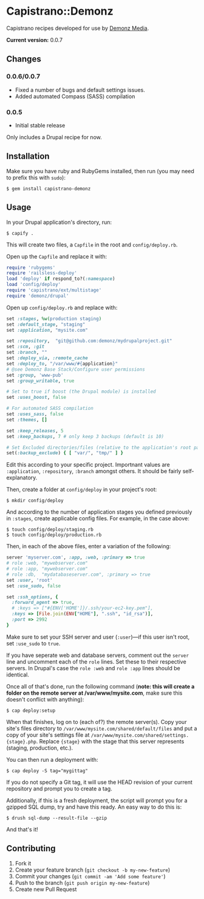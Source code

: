 # Capistrano::Demonz

Capistrano recipes developed for use by [Demonz Media](http://demonzmedia.com).

**Current version:** 0.0.7

## Changes
### 0.0.6/0.0.7
* Fixed a number of bugs and default settings issues.
* Added automated Compass (SASS) compilation

### 0.0.5
* Initial stable release

Only includes a Drupal recipe for now.

## Installation

Make sure you have ruby and RubyGems installed, then run (you may need to prefix this with `sudo`):

    $ gem install capistrano-demonz

## Usage

In your Drupal application's directory, run:

    $ capify .

This will create two files, a `Capfile` in the root and `config/deploy.rb`.

Open up the `Capfile` and replace it with:

```ruby
require 'rubygems'
require 'railsless-deploy'
load 'deploy' if respond_to?(:namespace)
load 'config/deploy'
require 'capistrano/ext/multistage'
require 'demonz/drupal'
```

Open up `config/deploy.rb` and replace with:

```ruby
set :stages, %w(production staging)
set :default_stage, "staging"
set :application, "mysite.com"

set :repository,  "git@github.com:demonz/mydrupalproject.git"
set :scm, :git
set :branch, ""
set :deploy_via, :remote_cache
set :deploy_to, "/var/www/#{application}"
# @see Demonz Base Stack/Configure user permissions
set :group, 'www-pub'
set :group_writable, true

# Set to true if boost (the Drupal module) is installed
set :uses_boost, false

# For automated SASS compilation
set :uses_sass, false
set :themes, []

set :keep_releases, 5
set :keep_backups, 7 # only keep 3 backups (default is 10)

# Set Excluded directories/files (relative to the application's root path)
set(:backup_exclude) { [ "var/", "tmp/" ] }
```

Edit this according to your specific project. Importnant values are `:application`, `:repository`, `:branch` amongst others. It should be fairly self-explanatory.

Then, create a folder at `config/deploy` in your project's root:

    $ mkdir config/deploy

And according to the number of application stages you defined previously in `:stages`, create applicable config files. For example, in the case above:

    $ touch config/deploy/staging.rb
    $ touch config/deploy/production.rb

Then, in each of the above files, enter a variation of the following:

```ruby
server 'myserver.com', :app, :web, :primary => true
# role :web, "mywebserver.com"
# role :app, "mywebserver.com"
# role :db,  "mydatabaseserver.com", :primary => true
set :user, 'root'
set :use_sudo, false

set :ssh_options, {
  :forward_agent => true,
  # :keys => ["#{ENV['HOME']}/.ssh/your-ec2-key.pem"],
  :keys => [File.join(ENV["HOME"], ".ssh", "id_rsa")],
  :port => 2992
}
```

Make sure to set your SSH server and user (`:user`)—if this user isn't root, set `:use_sudo` to `true`.

If you have seperate web and database servers, comment out the `server` line and uncomment each of the `role` lines. Set these to their respective servers. In Drupal's case the `role :web` and `role :app` lines should be identical.

Once all of that's done, run the following command (**note: this will create a folder on the remote server at /var/www/mysite.com**, make sure this doesn't conflict with anything):

    $ cap deploy:setup

When that finishes, log on to (each of?) the remote server(s). Copy your site's files directory to `/var/www/mysite.com/shared/default/files` and put a copy of your site's settings file at `/var/www/mysite.com/shared/settings.{stage}.php`. Replace `{stage}` with the stage that this server represents (staging, production, etc.).

You can then run a deployment with:

    $ cap deploy -S tag="mygittag"

If you do not specify a Git tag, it will use the HEAD revision of your current repository and prompt you to create a tag.

Additionally, if this is a fresh deployment, the script will prompt you for a gzipped SQL dump, try and have this ready. An easy way to do this is:

    $ drush sql-dump --result-file --gzip

And that's it!

## Contributing

1. Fork it
2. Create your feature branch (`git checkout -b my-new-feature`)
3. Commit your changes (`git commit -am 'Add some feature'`)
4. Push to the branch (`git push origin my-new-feature`)
5. Create new Pull Request
